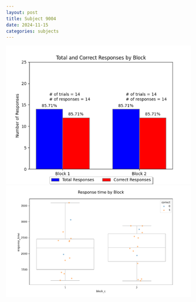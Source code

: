 ```yaml
---
layout: post
title: Subject 9004
date: 2024-11-15
categories: subjects
---
```


![](data/9004/run-18/9004_ATS_responses.png)
![](data/9004/run-18/9004_ATS_rt.png)
